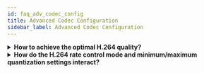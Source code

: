 ```yaml
---
id: faq_adv_codec_config
title: Advanced Codec Configuration
sidebar_label: Advanced Codec Configuration
---
```


<details><summary><strong>How to achieve the optimal H.264 quality?</strong></summary>
#### Choosing appropriate video stream settings

First of all the video quality is determined by the relation of video resolution and frame rate and the configured video bitrate. Especially in lower bitrate scenarios it might be indicated to choose a lower resolution and frame rate to get an acceptable video quality.

#### Improving quality through higher coding efficiency

Nearly all options to increase coding efficiency require additional computation and therefore result in a higher cpu load.

**H.264 profile and entropy coding mode**

`H.264` Baseline profile only allows the basic entropy coding mode `CAVLC. H.264 Main and High profiles` in addition provide a more efficient entropy coding mode called `CABAC`. If your application allows to use these profiles, choosing `CABAC` can significantly increase coding efficiency and quality.

**H.264 profile and frame types**

`H.264 Baseline profile` only supports coding `frame types I and P`. 
`H.264 Main and High profiles` in addition support `B frames` which allow a much more efficient compression.

The key frame distance determines how many `P or B frames` are encoded between `I/key frames`. Commonly used are key frame distances between `2 and 5 seconds`, at `25 frames` per second `50-250 frames`. Short key frame distances can decrease the quality due to the lower coding efficiency.

The `P frame distance` determines how many `B frames` are encoded between `I and P frames`. Commonly used are P frame distances between `2 and 4`.

> **A P frame distance setting of X will result in `X-1 B frames` encoded between I and P frames.**

**IDR Frame Distance**

IDR frames are points in the video stream where a decoder can start instant decoding e.g. after a seek, because the following frames have no references pointing to frames before the IDR frame. This is not necessarily true for “normal” I frames. The IDR frame distance determines how many I frames are encoded between IDR frames. 
`IDR frame distance 1`: Every GOP starts with an IDR frame 

`IDR frame distance 2`: Every second GOP starts with an I instead of IDR frame

>**We recommend using IDR frame distance 1.**

**Frame Distance Modes**

nanocosmos `H.264 Encoder` supports two frame distance modes. This mode determines if `H.264 I and P frame distance settings` are applied as variable/maximum or fix/constant values. In variable mode the encoder can decide which frame type to use based on how efficient the encoding will be, and e.g. switch from `B` to `I` or `P` on a scene cut. Multiple bitrate streams often require constant frame distances.

**GOP Structure Examples (decoding order)**

>IDR=1, I=5, P=1)
>IDR P P P P IDR P P P P IDR P P P P
>
>IDR=2, I=5, P=1)
>IDR P P P P I P P P P IDR P P P P
>
>IDR=1, I=5, P=2)
>IDR P B P B IDR P B P B IDR P B P B
>
>IDR=1, I=5, P=4)
>IDR P B B B IDR P B B B IDR P B B B
>
**In the N/M notation I=N and P=M.**

**Number of reference frames**

During the encoding of P and B frames a defined number of frames is used to find most matching areas and reduce the amount of data needed to encode the difference to it. These frames are called reference frames. A higher number of reference frames will increase the chance to find a better match and result in a higher efficiency. The number of reference frames is not directly related to the GOP structure. Commonly used values are between 1 and 4.

**H.264 quality/speed setting**

The H.264 quality/speed setting is implicitely controlling advanced H.264 encoding parameters like block types, search range and search algorithms used. The goal is to provide an easy to use parameter allowing to balance video quality and performance. The parameter range is from 0 (maximum speed) to 6 (maximum quality). nanoStream API is using the value 3 (balanced) as a default.

> Example for SD video with limiting factor bandwidth: 
> - H264Profile: Main
> - H264Level: 30
> - H264IFrameDistance: 50-100
> - H264PFrameDistance: 1 (low latency)
> - H264VlcMode: CABAC

> Example for HD video with limiting factor performance: 
> - H264Profile: Baseline or High
> - H264Level: 31
> - H264IFrameDistance: 50-100
> - H264PFrameDistance: 1 (low latency)
> - H264VlcMode: CAVLC

##### Deblocking Filter

The H.264 Deblocking Filter is an important tool to reduce annoying blocking artefacts by video filtering. It is working on the encoding and decoding path. nanoStream API and DirectShow encoder have the deblocking filter enabled with values `alpha: 2` , `beta: 2` by default.

</details>

<details><summary><strong>How do the H.264 rate control mode and minimum/maximum quantization settings interact?</strong></summary>
##### Rate Control Mode

The Rate Control Mode determines the strictness/tolerance that is used by the bitrate control. `CBR Strict 1` is the most strict setting. Tolerance is increasing from `Constant Bitrate `(CBR) to `Average Bitrate` (ABR) to `Variable Bitrate` (VBR). nanoStream API is using the CBR Stream setting as a default.

>Values: 
> 0 = Auto (CBR Stream)
> 1 = CBR Strict 1
> 2 = CBR Strict 2
> 3 = CBR Stream
> 4 = ABR 1
> 5 = ABR 2
> 6 = VBR

>`CBR Stream` is recommended for most streaming applications and is the default mode.
>`VBR` is recommended for local file recording and fast video scene changes and transitions.

##### Minimum and Maximum Quantization

The bitrate is controlled through the quantization value that is adjusted for every frame according to the configured bitrate and settings for minimum and maximum quantization. By default nanoStream is calculating a suitable minimum quantization for the configured resolution, framerate and bitrate. So in most cases there is no need to override this setting normally. Setting up a minimum quantization helps the bitrate control to avoid overruns especially when changing back from static scenes with low complexity to scenes with higher complexity. The minimum quantization can be configured with the option `'H264MinimumQuant'`. `0=auto(1)`, `1-51 = custom value` Setting an explicit value (1) will decrease the bitrate drop during static scenes, but might increase short term bitrate overrun when changing back to more complex scenes.

</details>




